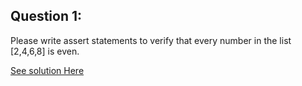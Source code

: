 Question 1:
---------------
Please write assert statements to verify that every number in the list [2,4,6,8] is even.

[See solution Here](https://github.com/Avi-1996/100DaysCodeChallenge/blob/master/100DayCode/Day56/Ques1.py)
